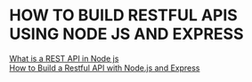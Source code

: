 # HOW TO BUILD RESTFUL APIS USING NODE JS AND EXPRESS
[What is a REST API in Node js](https://www.geeksforgeeks.org/what-is-rest-api-in-node-js/)  
[How to Build a Restful API with Node.js and Express](https://www.youtube.com/watch?v=pKd0Rpw7O48)  